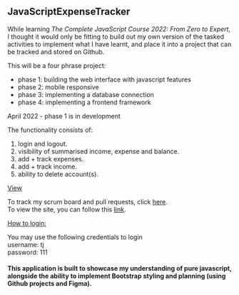 ## JavaScriptExpenseTracker

While learning <i>The Complete JavaScript Course 2022: From Zero to Expert</i>, I thought it would only be fitting to build out my own version of the tasked activities to implement what I have learnt, and place it into a project that can be tracked and stored on Github.

This will be a four phrase project:

<ul>
  <li>phase 1: building the web interface with javascript features</li>
  <li>phase 2: mobile responsive</li>
  <li>phase 3: implementing a database connection</li>
  <li>phase 4: implementing a frontend framework</li>
</ul>


April 2022 - phase 1 is in development

The functionality consists of:

1. login and logout.
2. visibility of summarised income, expense and balance.
3. add + track expenses.
4. add + track income.
5. ability to delete account(s).

<ins>View</ins>
<p>
To track my scrum board and pull requests, click <a href="https://github.com/TeriJacobs/JavaScriptExpenseTracker/projects/1">here</a>.<br>
To view the site, you can follow this <a href="https://terijacobs.github.io/JavaScriptExpenseTracker/">link</a>. 
</p>

<ins>How to login:</ins>
<p>
You may use the following credentials to login<br>
username: tj<br>
password: 111
</p>


#### This application is built to showcase my understanding of pure javascript, alongside the ability to implement Bootstrap styling and planning (using Github projects and Figma).


